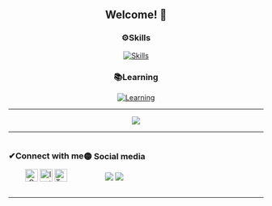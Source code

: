 <div align="center">
  <h2>Welcome! 👋</h2>
</div>

<div align="center">
  <h3>⚙Skills</h3>
  <a href="https://github.com/khancerberus"><img alt="Skills" src="https://skillicons.dev/icons?i=js,ts,react,nodejs,express,python,flask,django"></a>
</div>

<div align="center">
  <h3>📚Learning</h3>
  <a href="https://github.com/khancerberus"><img alt="Learning" src="https://skillicons.dev/icons?i=nestjs,graphql,redis,redux"></a>
</div>

---

<div align="center">
  <a href="https://github-readme-stats.vercel.app"><img src="https://github-readme-stats.vercel.app/api/top-langs/?username=khancerberus&layout=compact&theme=dracula&hide_border=true" /></a>
</div>

---

<div align="center" style="display: flex">
  <span>
    <h3>✔Connect with me</h3> 
    <p align="center">
        <a href="mailto:vi.valenzuelam@gmail.com" target="_blank"><img alt="Gmail" width="25px" src="https://github.com/TheDudeThatCode/TheDudeThatCode/blob/master/Assets/Gmail.svg"></a> 
        <a href="https://www.instagram.com/khancerberus" target="_blank"><img alt="Instagram" width="25px" src="https://github.com/TheDudeThatCode/TheDudeThatCode/blob/master/Assets/Instagram.svg"></a>
        <a href="https://twitter.com/khancerberus" target="_blank"><img alt="Twitter" width="25px" src="https://seeklogo.com/images/T/twitter-x-logo-101C7D2420-seeklogo.com.png"></a>
    </p>
  </span>

  <span>
    <h3>🟡 Social media</h3>
    <a href="https://www.twitch.tv/khancerberus"><img src="https://img.shields.io/twitch/status/khancerberus?logo=twitch&labelColor=%23160066"></a>
    <a href="https://twitter.com/intent/follow?screen_name=khancerberus"><img src="https://img.shields.io/twitter/follow/khancerberus?logo=x"></a>
</div>

---
